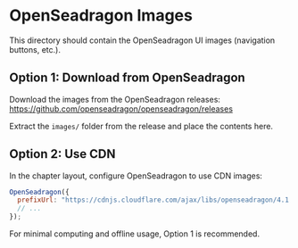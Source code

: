 # OpenSeadragon Images

This directory should contain the OpenSeadragon UI images (navigation buttons, etc.).

## Option 1: Download from OpenSeadragon

Download the images from the OpenSeadragon releases:
https://github.com/openseadragon/openseadragon/releases

Extract the `images/` folder from the release and place the contents here.

## Option 2: Use CDN

In the chapter layout, configure OpenSeadragon to use CDN images:

```javascript
OpenSeadragon({
  prefixUrl: "https://cdnjs.cloudflare.com/ajax/libs/openseadragon/4.1.0/images/",
  // ...
});
```

For minimal computing and offline usage, Option 1 is recommended.

